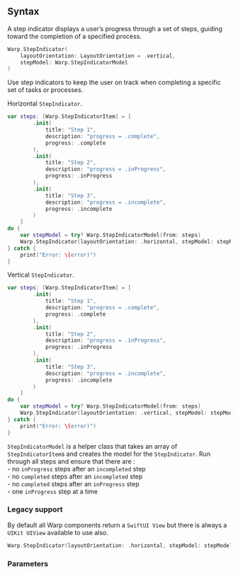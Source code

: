 
## Syntax
A step indicator displays a user’s progress through a set of steps, guiding toward the completion of a specified process.

```swift example
Warp.StepIndicator(
    layoutOrientation: LayoutOrientation = .vertical,
    stepModel: Warp.StepIndicatorModel
)
```

Use step indicators to keep the user on track when completing a specific set of tasks or processes.

Horizontal `StepIndicator`.
```swift example
var steps: [Warp.StepIndicatorItem] = [
        .init(
            title: "Step 1",
            description: "progress = .complete",
            progress: .complete
        ),
        .init(
            title: "Step 2",
            description: "progress = .inProgress",
            progress: .inProgress
        ),
        .init(
            title: "Step 3",
            description: "progress = .incomplete",
            progress: .incomplete
        )
    ]
do {
    var stepModel = try? Warp.StepIndicatorModel(from: steps)
    Warp.StepIndicator(layoutOrientation: .horizontal, stepModel: stepModel)
} catch {
    print("Error: \(error)")
}
```
Vertical `StepIndicator`.

```swift example
var steps: [Warp.StepIndicatorItem] = [
        .init(
            title: "Step 1",
            description: "progress = .complete",
            progress: .complete
        ),
        .init(
            title: "Step 2",
            description: "progress = .inProgress",
            progress: .inProgress
        ),
        .init(
            title: "Step 3",
            description: "progress = .incomplete",
            progress: .incomplete
        )
    ]
do {
    var stepModel = try? Warp.StepIndicatorModel(from: steps)
    Warp.StepIndicator(layoutOrientation: .vertical, stepModel: stepModel)
} catch {
    print("Error: \(error)")
}
```
`StepIndicatorModel` is a helper class that takes an array of `StepIndicatorItem`s and creates the model for the `StepIndicator`.
Run through all steps and ensure that there are : <br />
    - no `inProgress` steps after an `incompleted` step<br />
    - no `completed` steps after an `incompleted` step<br />
    - no `completed` steps after an `inProgress` step<br />
    - one `inProgress` step at a time<br />

### Legacy support

By default all Warp components return a `SwiftUI View` but there is always a `UIKit UIView` available to use also.

```swift example
Warp.StepIndicator(layoutOrientation: .horizontal, stepModel: stepModel).uiView
```

### Parameters

<api-table type=iOS component="StepIndicator" />
